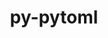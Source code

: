 ---
title: "py-pytoml"
layout: cache
categories: [package, develop]
meta: {"versions": ["0.1.21"], "compilers": ["gcc@=11.1.0", "gcc@=11.4.0"], "oss": ["ubuntu20.04", "ubuntu22.04"], "platforms": ["linux"], "targets": ["x86_64_v3"], "stacks": ["data-vis-sdk", "e4s", "root"], "num_specs": 6, "num_specs_by_stack": {"data-vis-sdk": 3, "root": 6, "e4s": 3}}
spec_details: [{"hash": "j6n64gqfchjka5zkqx3owogwsnmr4two", "compiler": "gcc@=11.1.0", "versions": ["0.1.21"], "os": "ubuntu20.04", "platform": "linux", "target": "x86_64_v3", "variants": ["build_system=python_pip"], "stacks": ["data-vis-sdk", "root"], "size": "-", "tarball": "https://binaries.spack.io/develop/build_cache/linux-ubuntu20.04-x86_64_v3/gcc-11.1.0/py-pytoml-0.1.21/linux-ubuntu20.04-x86_64_v3-gcc-11.1.0-py-pytoml-0.1.21-j6n64gqfchjka5zkqx3owogwsnmr4two.spack"}, {"hash": "ndrchposssupzygfjdhjp7zfkqi46eeq", "compiler": "gcc@=11.1.0", "versions": ["0.1.21"], "os": "ubuntu20.04", "platform": "linux", "target": "x86_64_v3", "variants": ["build_system=python_pip"], "stacks": ["data-vis-sdk", "root"], "size": "-", "tarball": "https://binaries.spack.io/develop/build_cache/linux-ubuntu20.04-x86_64_v3/gcc-11.1.0/py-pytoml-0.1.21/linux-ubuntu20.04-x86_64_v3-gcc-11.1.0-py-pytoml-0.1.21-ndrchposssupzygfjdhjp7zfkqi46eeq.spack"}, {"hash": "pxl7riaqtj5i5ttzbja5wsx65mq4qdxg", "compiler": "gcc@=11.1.0", "versions": ["0.1.21"], "os": "ubuntu20.04", "platform": "linux", "target": "x86_64_v3", "variants": ["build_system=python_pip"], "stacks": ["data-vis-sdk", "root"], "size": "-", "tarball": "https://binaries.spack.io/develop/build_cache/linux-ubuntu20.04-x86_64_v3/gcc-11.1.0/py-pytoml-0.1.21/linux-ubuntu20.04-x86_64_v3-gcc-11.1.0-py-pytoml-0.1.21-pxl7riaqtj5i5ttzbja5wsx65mq4qdxg.spack"}, {"hash": "j7a4igovg7ablzipxdxchjhtuk4jlfnx", "compiler": "gcc@=11.4.0", "versions": ["0.1.21"], "os": "ubuntu22.04", "platform": "linux", "target": "x86_64_v3", "variants": ["build_system=python_pip"], "stacks": ["e4s", "root"], "size": "-", "tarball": "https://binaries.spack.io/develop/build_cache/linux-ubuntu22.04-x86_64_v3/gcc-11.4.0/py-pytoml-0.1.21/linux-ubuntu22.04-x86_64_v3-gcc-11.4.0-py-pytoml-0.1.21-j7a4igovg7ablzipxdxchjhtuk4jlfnx.spack"}, {"hash": "a7x4bbgpbo4amyu5b3if26jecmii3bfn", "compiler": "gcc@=11.4.0", "versions": ["0.1.21"], "os": "ubuntu22.04", "platform": "linux", "target": "x86_64_v3", "variants": ["build_system=python_pip"], "stacks": ["e4s", "root"], "size": "-", "tarball": "https://binaries.spack.io/develop/build_cache/linux-ubuntu22.04-x86_64_v3/gcc-11.4.0/py-pytoml-0.1.21/linux-ubuntu22.04-x86_64_v3-gcc-11.4.0-py-pytoml-0.1.21-a7x4bbgpbo4amyu5b3if26jecmii3bfn.spack"}, {"hash": "fue3tb2eyofijt52ikk457tmyaxm5rlb", "compiler": "gcc@=11.4.0", "versions": ["0.1.21"], "os": "ubuntu22.04", "platform": "linux", "target": "x86_64_v3", "variants": ["build_system=python_pip"], "stacks": ["e4s", "root"], "size": "-", "tarball": "https://binaries.spack.io/develop/build_cache/linux-ubuntu22.04-x86_64_v3/gcc-11.4.0/py-pytoml-0.1.21/linux-ubuntu22.04-x86_64_v3-gcc-11.4.0-py-pytoml-0.1.21-fue3tb2eyofijt52ikk457tmyaxm5rlb.spack"}]
---